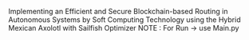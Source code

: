 Implementing an Efficient and Secure Blockchain-based Routing in Autonomous Systems by Soft Computing Technology using the Hybrid Mexican Axolotl with Sailfish Optimizer 
NOTE : For Run -> use Main.py
